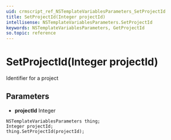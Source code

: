 ```yaml
---
uid: crmscript_ref_NSTemplateVariablesParameters_SetProjectId
title: SetProjectId(Integer projectId)
intellisense: NSTemplateVariablesParameters.SetProjectId
keywords: NSTemplateVariablesParameters, GetProjectId
so.topic: reference
---
```


# SetProjectId(Integer projectId)

Identifier for a project

## Parameters

* **projectId** Integer

```crmscript
NSTemplateVariablesParameters thing;
Integer projectId;
thing.SetProjectId(projectId);
```

